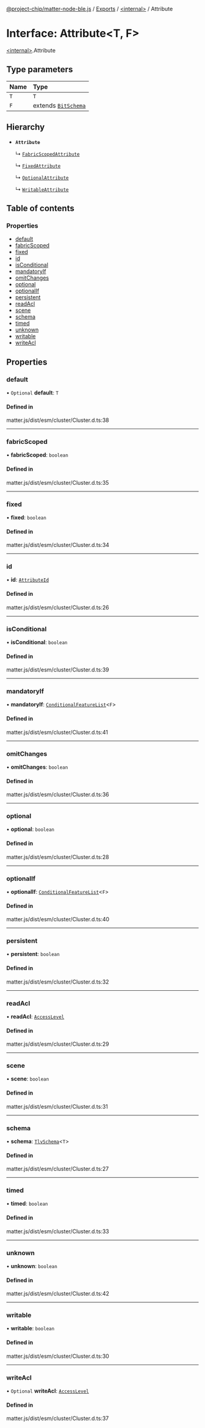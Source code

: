 [@project-chip/matter-node-ble.js](../README.md) / [Exports](../modules.md) / [\<internal\>](../modules/internal_.md) / Attribute

# Interface: Attribute\<T, F\>

[\<internal\>](../modules/internal_.md).Attribute

## Type parameters

| Name | Type |
| :------ | :------ |
| `T` | `T` |
| `F` | extends [`BitSchema`](../modules/internal_.md#bitschema) |

## Hierarchy

- **`Attribute`**

  ↳ [`FabricScopedAttribute`](internal_.FabricScopedAttribute.md)

  ↳ [`FixedAttribute`](internal_.FixedAttribute.md)

  ↳ [`OptionalAttribute`](internal_.OptionalAttribute.md)

  ↳ [`WritableAttribute`](internal_.WritableAttribute.md)

## Table of contents

### Properties

- [default](internal_.Attribute.md#default)
- [fabricScoped](internal_.Attribute.md#fabricscoped)
- [fixed](internal_.Attribute.md#fixed)
- [id](internal_.Attribute.md#id)
- [isConditional](internal_.Attribute.md#isconditional)
- [mandatoryIf](internal_.Attribute.md#mandatoryif)
- [omitChanges](internal_.Attribute.md#omitchanges)
- [optional](internal_.Attribute.md#optional)
- [optionalIf](internal_.Attribute.md#optionalif)
- [persistent](internal_.Attribute.md#persistent)
- [readAcl](internal_.Attribute.md#readacl)
- [scene](internal_.Attribute.md#scene)
- [schema](internal_.Attribute.md#schema)
- [timed](internal_.Attribute.md#timed)
- [unknown](internal_.Attribute.md#unknown)
- [writable](internal_.Attribute.md#writable)
- [writeAcl](internal_.Attribute.md#writeacl)

## Properties

### default

• `Optional` **default**: `T`

#### Defined in

matter.js/dist/esm/cluster/Cluster.d.ts:38

___

### fabricScoped

• **fabricScoped**: `boolean`

#### Defined in

matter.js/dist/esm/cluster/Cluster.d.ts:35

___

### fixed

• **fixed**: `boolean`

#### Defined in

matter.js/dist/esm/cluster/Cluster.d.ts:34

___

### id

• **id**: [`AttributeId`](../modules/internal_.md#attributeid)

#### Defined in

matter.js/dist/esm/cluster/Cluster.d.ts:26

___

### isConditional

• **isConditional**: `boolean`

#### Defined in

matter.js/dist/esm/cluster/Cluster.d.ts:39

___

### mandatoryIf

• **mandatoryIf**: [`ConditionalFeatureList`](../modules/internal_.md#conditionalfeaturelist)\<`F`\>

#### Defined in

matter.js/dist/esm/cluster/Cluster.d.ts:41

___

### omitChanges

• **omitChanges**: `boolean`

#### Defined in

matter.js/dist/esm/cluster/Cluster.d.ts:36

___

### optional

• **optional**: `boolean`

#### Defined in

matter.js/dist/esm/cluster/Cluster.d.ts:28

___

### optionalIf

• **optionalIf**: [`ConditionalFeatureList`](../modules/internal_.md#conditionalfeaturelist)\<`F`\>

#### Defined in

matter.js/dist/esm/cluster/Cluster.d.ts:40

___

### persistent

• **persistent**: `boolean`

#### Defined in

matter.js/dist/esm/cluster/Cluster.d.ts:32

___

### readAcl

• **readAcl**: [`AccessLevel`](../enums/internal_.AccessLevel.md)

#### Defined in

matter.js/dist/esm/cluster/Cluster.d.ts:29

___

### scene

• **scene**: `boolean`

#### Defined in

matter.js/dist/esm/cluster/Cluster.d.ts:31

___

### schema

• **schema**: [`TlvSchema`](../classes/internal_.TlvSchema.md)\<`T`\>

#### Defined in

matter.js/dist/esm/cluster/Cluster.d.ts:27

___

### timed

• **timed**: `boolean`

#### Defined in

matter.js/dist/esm/cluster/Cluster.d.ts:33

___

### unknown

• **unknown**: `boolean`

#### Defined in

matter.js/dist/esm/cluster/Cluster.d.ts:42

___

### writable

• **writable**: `boolean`

#### Defined in

matter.js/dist/esm/cluster/Cluster.d.ts:30

___

### writeAcl

• `Optional` **writeAcl**: [`AccessLevel`](../enums/internal_.AccessLevel.md)

#### Defined in

matter.js/dist/esm/cluster/Cluster.d.ts:37
